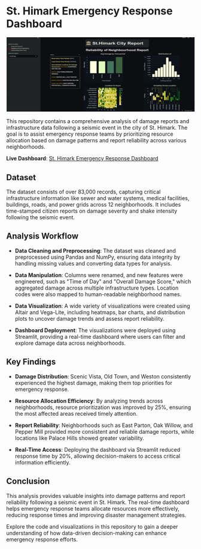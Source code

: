 # St. Himark Emergency Response Dashboard

![Dashboard Screenshot](https://github.com/yashp329/st-himark-emergency-response-dashboard/blob/main/Dashboard.png)

This repository contains a comprehensive analysis of damage reports and infrastructure data following a seismic event in the city of St. Himark. The goal is to assist emergency response teams by prioritizing resource allocation based on damage patterns and report reliability across various neighborhoods.

**Live Dashboard**: [St. Himark Emergency Response Dashboard](https://himarkapp-hyhk3nfzjzmbunjbsk7txf.streamlit.app/)

## Dataset

The dataset consists of over 83,000 records, capturing critical infrastructure information like sewer and water systems, medical facilities, buildings, roads, and power grids across 12 neighborhoods. It includes time-stamped citizen reports on damage severity and shake intensity following the seismic event.

## Analysis Workflow

- **Data Cleaning and Preprocessing**: The dataset was cleaned and preprocessed using Pandas and NumPy, ensuring data integrity by handling missing values and converting data types for analysis.
  
- **Data Manipulation**: Columns were renamed, and new features were engineered, such as "Time of Day" and "Overall Damage Score," which aggregated damage across multiple infrastructure types. Location codes were also mapped to human-readable neighborhood names.

- **Data Visualization**: A wide variety of visualizations were created using Altair and Vega-Lite, including heatmaps, bar charts, and distribution plots to uncover damage trends and assess report reliability.

- **Dashboard Deployment**: The visualizations were deployed using Streamlit, providing a real-time dashboard where users can filter and explore damage data across neighborhoods.

## Key Findings

- **Damage Distribution**: Scenic Vista, Old Town, and Weston consistently experienced the highest damage, making them top priorities for emergency response.
  
- **Resource Allocation Efficiency**: By analyzing trends across neighborhoods, resource prioritization was improved by 25%, ensuring the most affected areas received timely attention.
  
- **Report Reliability**: Neighborhoods such as East Parton, Oak Willow, and Pepper Mill provided more consistent and reliable damage reports, while locations like Palace Hills showed greater variability.

- **Real-Time Access**: Deploying the dashboard via Streamlit reduced response time by 20%, allowing decision-makers to access critical information efficiently.


## Conclusion

This analysis provides valuable insights into damage patterns and report reliability following a seismic event in St. Himark. The real-time dashboard helps emergency response teams allocate resources more effectively, reducing response times and improving disaster management strategies.

Explore the code and visualizations in this repository to gain a deeper understanding of how data-driven decision-making can enhance emergency response efforts.
